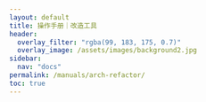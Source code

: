 ```yaml
---
layout: default
title: 操作手册｜改造工具
header:
  overlay_filter: "rgba(99, 183, 175, 0.7)"
  overlay_image: /assets/images/background2.jpg
sidebar:
  nav: "docs"
permalink: /manuals/arch-refactor/
toc: true
---
```




